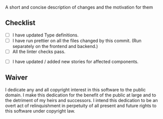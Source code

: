 A short and concise description of changes and the motivation for them

## Checklist

<!-- To mark an item as completed, replace the space (e.g. [ ]) inside the square brackets with a x (e.g. [x])-->

-   [ ] I have updated Type definitions.
-   [ ] I have run prettier on all the files changed by this commit. (Run separately on the frontend and backend.)
-   [ ] All the linter checks pass.
<!-- If adding or changing components... -->
-   [ ] I have updated / added new stories for affected components.

## Waiver

I dedicate any and all copyright interest in this software to the
public domain. I make this dedication for the benefit of the public at
large and to the detriment of my heirs and successors. I intend this
dedication to be an overt act of relinquishment in perpetuity of all
present and future rights to this software under copyright law.

 <!-- DO NOT remove the Waiver section!!! -->
